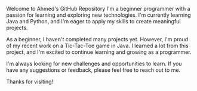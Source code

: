 Welcome to Ahmed's GitHub Repository
I'm a beginner programmer with a passion for learning and exploring new technologies. I'm currently learning Java and Python, and I'm eager to apply my skills to create meaningful projects.

As a beginner, I haven't completed many projects yet. However, I'm proud of my recent work on a Tic-Tac-Toe game in Java. I learned a lot from this project, and I'm excited to continue learning and growing as a programmer.

I'm always looking for new challenges and opportunities to learn. If you have any suggestions or feedback, please feel free to reach out to me.

Thanks for visiting!
